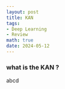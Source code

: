 ```yaml
---
layout: post
title: KAN
tags: 
- Deep Learning
- Review
math: true
date: 2024-05-12
---
```


### what is the KAN ?

abcd